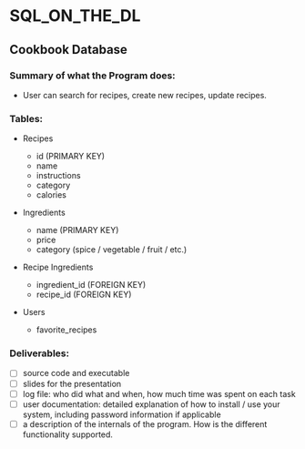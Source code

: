 # SQL_ON_THE_DL

## Cookbook Database

### Summary of what the Program does:
- User can search for recipes, create new recipes, update recipes.

### Tables:
  - Recipes
    - id (PRIMARY KEY)
    - name
    - instructions
    - category 
    - calories
  - Ingredients
    - name (PRIMARY KEY)
    - price
    - category (spice / vegetable / fruit / etc.)
  - Recipe Ingredients
    - ingredient_id (FOREIGN KEY)
    - recipe_id (FOREIGN KEY)
  
  - Users
    - favorite_recipes
 
 ### Deliverables:
 - [ ] source code and executable
 - [ ] slides for the presentation
 - [ ] log file: who did what and when, how much time was spent on each task
 - [ ] user documentation: detailed explanation of how to install / use your system, including password information if applicable
 - [ ] a description of the internals of the program. How is the different functionality supported.
